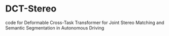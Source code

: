 # DCT-Stereo
code for Deformable Cross-Task Transformer for Joint Stereo Matching and Semantic Segmentation in Autonomous Driving
